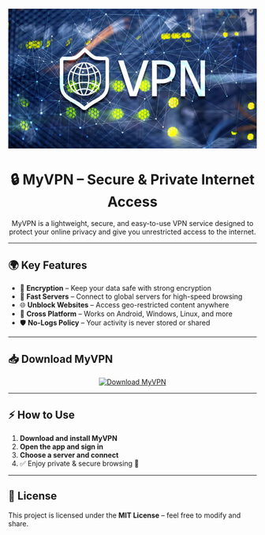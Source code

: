 <p align="center">
  <img src="vpn.jpg" alt="VPN Banner" width="800">
</p>

<h1 align="center">🔒 MyVPN – Secure & Private Internet Access</h1>

<p align="center">
  MyVPN is a lightweight, secure, and easy-to-use VPN service designed to protect your online privacy and give you unrestricted access to the internet.
</p>

---

## 🌍 Key Features
- 🔐 **Encryption** – Keep your data safe with strong encryption  
- 🚀 **Fast Servers** – Connect to global servers for high-speed browsing  
- 🌐 **Unblock Websites** – Access geo-restricted content anywhere  
- 📱 **Cross Platform** – Works on Android, Windows, Linux, and more  
- 🛡 **No-Logs Policy** – Your activity is never stored or shared  

---

## 📥 Download MyVPN

<p align="center">
  <a href="https://your-link-here.com">
    <img src="https://img.shields.io/badge/⬇️_Download-MyVPN-red?style=for-the-badge&logo=cloud&logoColor=white" 
         alt="Download MyVPN" height="120">
  </a>
</p>

---

## ⚡ How to Use
1. **Download and install MyVPN**  
2. **Open the app and sign in**  
3. **Choose a server and connect**  
4. ✅ Enjoy private & secure browsing 🎉  

---

## 📌 License
This project is licensed under the **MIT License** – feel free to modify and share.  
